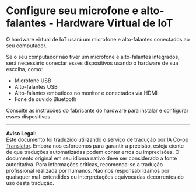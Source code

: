 <!--
CO_OP_TRANSLATOR_METADATA:
{
  "original_hash": "7a65ee743f916276a2848b8a9491feb7",
  "translation_date": "2025-08-28T03:02:05+00:00",
  "source_file": "6-consumer/lessons/1-speech-recognition/virtual-device-microphone.md",
  "language_code": "br"
}
-->
# Configure seu microfone e alto-falantes - Hardware Virtual de IoT

O hardware virtual de IoT usará um microfone e alto-falantes conectados ao seu computador.

Se o seu computador não tiver um microfone e alto-falantes integrados, será necessário conectar esses dispositivos usando o hardware de sua escolha, como:

* Microfone USB  
* Alto-falantes USB  
* Alto-falantes embutidos no monitor e conectados via HDMI  
* Fone de ouvido Bluetooth  

Consulte as instruções do fabricante do hardware para instalar e configurar esses dispositivos.

---

**Aviso Legal**:  
Este documento foi traduzido utilizando o serviço de tradução por IA [Co-op Translator](https://github.com/Azure/co-op-translator). Embora nos esforcemos para garantir a precisão, esteja ciente de que traduções automatizadas podem conter erros ou imprecisões. O documento original em seu idioma nativo deve ser considerado a fonte autoritativa. Para informações críticas, recomenda-se a tradução profissional realizada por humanos. Não nos responsabilizamos por quaisquer mal-entendidos ou interpretações equivocadas decorrentes do uso desta tradução.